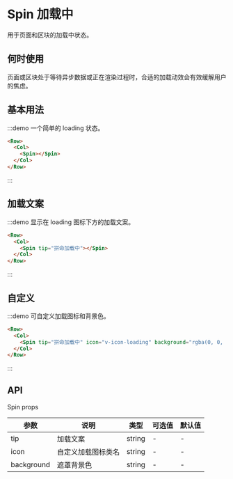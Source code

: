 # Spin 加载中

用于页面和区块的加载中状态。

## 何时使用

页面或区块处于等待异步数据或正在渲染过程时，合适的加载动效会有效缓解用户的焦虑。

## 基本用法

:::demo 一个简单的 loading 状态。

```html
<Row>
  <Col>
    <Spin></Spin>
  </Col>
</Row>
```
:::

## 加载文案

:::demo 显示在 loading 图标下方的加载文案。

```html
<Row>
  <Col>
    <Spin tip="拼命加载中"></Spin>
  </Col>
</Row>
```
:::

## 自定义

:::demo 可自定义加载图标和背景色。

```html
<Row>
  <Col>
    <Spin tip="拼命加载中" icon="v-icon-loading" background="rgba(0, 0, 0, .4)"></Spin>
  </Col>
</Row>
```
:::

## API

Spin props

| 参数 | 说明 | 类型 | 可选值 | 默认值 |
|---- |---- |---- |---- |---- |
| tip | 加载文案 | string | - | - |
| icon | 自定义加载图标类名 | string | - | - |
| background | 遮罩背景色 | string | - | - |

<script>
  import Row from '@/components/row';
  import Col from '@/components/col';
  import Spin from '@/components/spin';

  export default {
    components: {
      Row,
      Col,
      Spin,
    },
    methods: {
    },
  };
</script>
<style lang="scss" scoped>
  .v-col-24 {
    height: 100px; 
  }
</style>